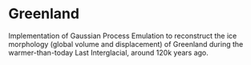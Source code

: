 # Greenland
Implementation of Gaussian Process Emulation to reconstruct the ice morphology (global volume and displacement) of Greenland during the warmer-than-today Last Interglacial, around 120k years ago.
